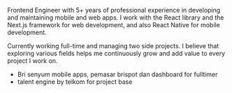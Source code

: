 <p text-align="center">
Frontend Engineer with 5+ years of professional experience in developing and maintaining mobile and web apps. I work with the React library and the Next.js framework for web development, and also React Native for mobile development.

Currently working full-time and managing two side projects. I believe that exploring various fields helps me continuously grow and add value to every project I work on.

- Bri senyum mobile apps, pemasar brispot dan dashboard for fulltimer
- talent engine by telkom for project base
</p>
